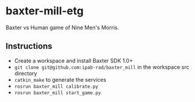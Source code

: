 # baxter-mill-etg
Baxter vs Human game of Nine Men's Morris.


## Instructions
* Create a workspace and install Baxter SDK 1.0+
* `git clone git@github.com:ipab-rad/baxter_mill` in the workspace src directory
* `catkin_make` to generate the services
* `rosrun baxter_mill calibrate.py`
* `rosrun baxter_mill start_game.py`
